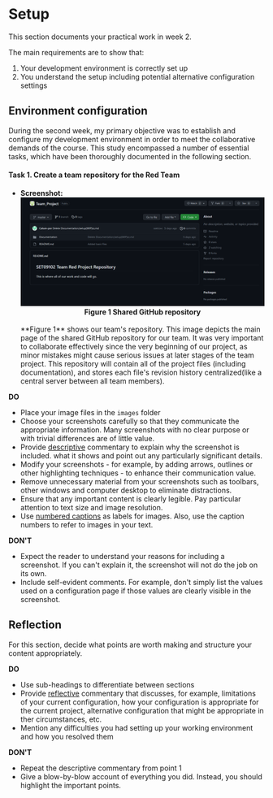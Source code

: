 # Setup

This section documents your practical work in week 2.

The main requirements are to show that:

1. Your development environment is correctly set up
2. You understand the setup including potential alternative configuration settings

## Environment configuration

During the second week, my primary objective was to establish and configure my development environment in order to meet the collaborative demands of the course. This study encompassed a number of essential tasks, which have been thoroughly documented in the following section.

#### Task 1. Create a team repository for the Red Team
 
- **Screenshot:** ![Screenshot1](./images/Screenshot_repo.png)
  <figcaption align = "center"><b>Figure 1 Shared GitHub repository</b></figcaption><br>
   **Figure 1** shows our team's repository. This image depicts the main page of the shared GitHub repository for our team. It was very important to collaborate effectively since the very beginning of our project, as minor mistakes might cause serious issues at later stages of the team project. This repository will contain all of the project files (including documentation), and stores each file's revision history centralized(like a central server between all team members).

**DO**

* Place your image files in the `images` folder
* Choose your screenshots carefully so that they communicate the appropriate information.
  Many screenshots with no clear purpose or with trivial differences are of little value.
* Provide <ins>descriptive</ins> commentary to explain why the screenshot is included. 
  what it shows and point out any particularly significant details.
* Modify your screenshots - for example, by adding arrows, outlines or other highlighting 
  techniques - to enhance their communication value.
* Remove unnecessary material from your screenshots such as toolbars, other windows and 
  computer desktop to eliminate distractions.
* Ensure that any important content is clearly legible. Pay particular attention to text
  size and image resolution.
* Use [numbered captions](https://towardsdev.com/3-ways-to-add-a-caption-to-an-image-using-markdown-f2ca30562be6) 
  as labels for images. Also, use the caption numbers to refer to images in your text.

**DON'T**

* Expect the reader to understand your reasons for including a screenshot. If you can't
  explain it, the screenshot will not do the job on its own.
* Include self-evident comments. For example, don't simply list the values used on a
  configuration page if those values are clearly visible in the screenshot.

## Reflection

For this section, decide what points are worth making and structure your content 
appropriately.

**DO**

* Use sub-headings to differentiate between sections
* Provide <ins>reflective</ins> commentary that discusses, for example, limitations of
  your current configuration, how your configuration is appropriate for the current 
  project, alternative configuration that might be appropriate in ther circumstances, 
  etc.
* Mention any difficulties you had setting up your working environment and how you 
  resolved them

**DON'T**

* Repeat the descriptive commentary from point 1
* Give a blow-by-blow account of everything you did. Instead, you should highlight 
  the important points.
